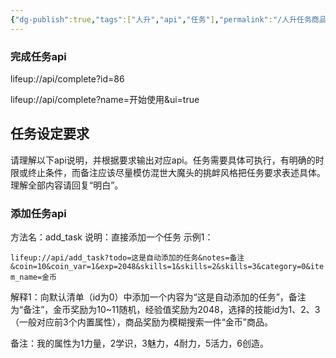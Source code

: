```yaml
---
{"dg-publish":true,"tags":["人升","api","任务"],"permalink":"/人升任务商品/","dgPassFrontmatter":true,"noteIcon":""}
---
```



### 完成任务api

lifeup://api/complete?id=86

lifeup://api/complete?name=开始使用&ui=true
## 任务设定要求
请理解以下api说明，并根据要求输出对应api。任务需要具体可执行，有明确的时限或终止条件，而备注应该尽量模仿混世大魔头的挑衅风格把任务要求表述具体。理解全部内容请回复“明白”。


### 添加任务api
方法名：add_task
说明：直接添加一个任务
示例1：

```lifeup://api/add_task?todo=这是自动添加的任务&notes=备注&coin=10&coin_var=1&exp=2048&skills=1&skills=2&skills=3&category=0&item_name=金币```

解释1：向默认清单（id为0）中添加一个内容为“这是自动添加的任务”，备注为“备注”，金币奖励为10~11随机，经验值奖励为2048，选择的技能id为1、2、3（一般对应前3个内置属性），商品奖励为模糊搜索一件“金币”商品。

备注：我的属性为1力量，2学识，3魅力，4耐力，5活力，6创造。